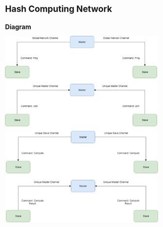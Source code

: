 # Hash Computing Network

## Diagram

![](https://github.com/barend-erasmus/pangolin/raw/master/images/hash-computing-network.png)